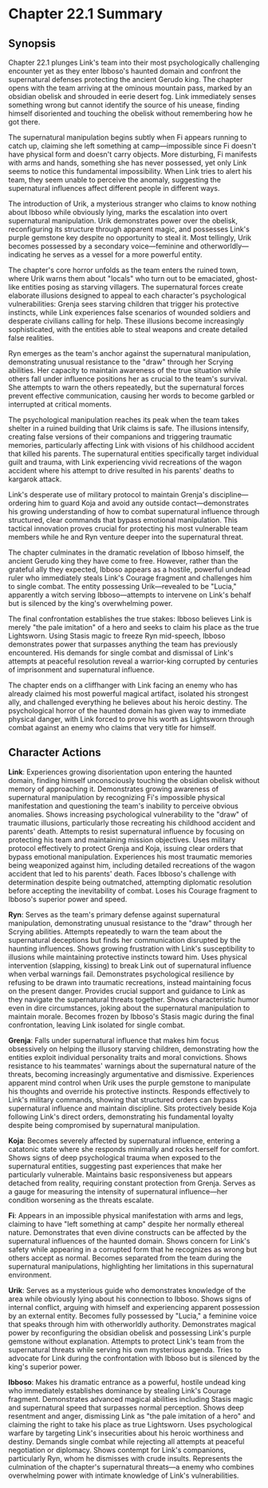 # Chapter 22.1 Summary

## Synopsis

Chapter 22.1 plunges Link's team into their most psychologically challenging encounter yet as they enter Ibboso's haunted domain and confront the supernatural defenses protecting the ancient Gerudo king. The chapter opens with the team arriving at the ominous mountain pass, marked by an obsidian obelisk and shrouded in eerie desert fog. Link immediately senses something wrong but cannot identify the source of his unease, finding himself disoriented and touching the obelisk without remembering how he got there.

The supernatural manipulation begins subtly when Fi appears running to catch up, claiming she left something at camp—impossible since Fi doesn't have physical form and doesn't carry objects. More disturbing, Fi manifests with arms and hands, something she has never possessed, yet only Link seems to notice this fundamental impossibility. When Link tries to alert his team, they seem unable to perceive the anomaly, suggesting the supernatural influences affect different people in different ways.

The introduction of Urik, a mysterious stranger who claims to know nothing about Ibboso while obviously lying, marks the escalation into overt supernatural manipulation. Urik demonstrates power over the obelisk, reconfiguring its structure through apparent magic, and possesses Link's purple gemstone key despite no opportunity to steal it. Most tellingly, Urik becomes possessed by a secondary voice—feminine and otherworldly—indicating he serves as a vessel for a more powerful entity.

The chapter's core horror unfolds as the team enters the ruined town, where Urik warns them about "locals" who turn out to be emaciated, ghost-like entities posing as starving villagers. The supernatural forces create elaborate illusions designed to appeal to each character's psychological vulnerabilities: Grenja sees starving children that trigger his protective instincts, while Link experiences false scenarios of wounded soldiers and desperate civilians calling for help. These illusions become increasingly sophisticated, with the entities able to steal weapons and create detailed false realities.

Ryn emerges as the team's anchor against the supernatural manipulation, demonstrating unusual resistance to the "draw" through her Scrying abilities. Her capacity to maintain awareness of the true situation while others fall under influence positions her as crucial to the team's survival. She attempts to warn the others repeatedly, but the supernatural forces prevent effective communication, causing her words to become garbled or interrupted at critical moments.

The psychological manipulation reaches its peak when the team takes shelter in a ruined building that Urik claims is safe. The illusions intensify, creating false versions of their companions and triggering traumatic memories, particularly affecting Link with visions of his childhood accident that killed his parents. The supernatural entities specifically target individual guilt and trauma, with Link experiencing vivid recreations of the wagon accident where his attempt to drive resulted in his parents' deaths to kargarok attack.

Link's desperate use of military protocol to maintain Grenja's discipline—ordering him to guard Koja and avoid any outside contact—demonstrates his growing understanding of how to combat supernatural influence through structured, clear commands that bypass emotional manipulation. This tactical innovation proves crucial for protecting his most vulnerable team members while he and Ryn venture deeper into the supernatural threat.

The chapter culminates in the dramatic revelation of Ibboso himself, the ancient Gerudo king they have come to free. However, rather than the grateful ally they expected, Ibboso appears as a hostile, powerful undead ruler who immediately steals Link's Courage fragment and challenges him to single combat. The entity possessing Urik—revealed to be "Lucia," apparently a witch serving Ibboso—attempts to intervene on Link's behalf but is silenced by the king's overwhelming power.

The final confrontation establishes the true stakes: Ibboso believes Link is merely "the pale imitation" of a hero and seeks to claim his place as the true Lightsworn. Using Stasis magic to freeze Ryn mid-speech, Ibboso demonstrates power that surpasses anything the team has previously encountered. His demands for single combat and dismissal of Link's attempts at peaceful resolution reveal a warrior-king corrupted by centuries of imprisonment and supernatural influence.

The chapter ends on a cliffhanger with Link facing an enemy who has already claimed his most powerful magical artifact, isolated his strongest ally, and challenged everything he believes about his heroic destiny. The psychological horror of the haunted domain has given way to immediate physical danger, with Link forced to prove his worth as Lightsworn through combat against an enemy who claims that very title for himself.

## Character Actions

**Link**: Experiences growing disorientation upon entering the haunted domain, finding himself unconsciously touching the obsidian obelisk without memory of approaching it. Demonstrates growing awareness of supernatural manipulation by recognizing Fi's impossible physical manifestation and questioning the team's inability to perceive obvious anomalies. Shows increasing psychological vulnerability to the "draw" of traumatic illusions, particularly those recreating his childhood accident and parents' death. Attempts to resist supernatural influence by focusing on protecting his team and maintaining mission objectives. Uses military protocol effectively to protect Grenja and Koja, issuing clear orders that bypass emotional manipulation. Experiences his most traumatic memories being weaponized against him, including detailed recreations of the wagon accident that led to his parents' death. Faces Ibboso's challenge with determination despite being outmatched, attempting diplomatic resolution before accepting the inevitability of combat. Loses his Courage fragment to Ibboso's superior power and speed.

**Ryn**: Serves as the team's primary defense against supernatural manipulation, demonstrating unusual resistance to the "draw" through her Scrying abilities. Attempts repeatedly to warn the team about the supernatural deceptions but finds her communication disrupted by the haunting influences. Shows growing frustration with Link's susceptibility to illusions while maintaining protective instincts toward him. Uses physical intervention (slapping, kissing) to break Link out of supernatural influence when verbal warnings fail. Demonstrates psychological resilience by refusing to be drawn into traumatic recreations, instead maintaining focus on the present danger. Provides crucial support and guidance to Link as they navigate the supernatural threats together. Shows characteristic humor even in dire circumstances, joking about the supernatural manipulation to maintain morale. Becomes frozen by Ibboso's Stasis magic during the final confrontation, leaving Link isolated for single combat.

**Grenja**: Falls under supernatural influence that makes him focus obsessively on helping the illusory starving children, demonstrating how the entities exploit individual personality traits and moral convictions. Shows resistance to his teammates' warnings about the supernatural nature of the threats, becoming increasingly argumentative and dismissive. Experiences apparent mind control when Urik uses the purple gemstone to manipulate his thoughts and override his protective instincts. Responds effectively to Link's military commands, showing that structured orders can bypass supernatural influence and maintain discipline. Sits protectively beside Koja following Link's direct orders, demonstrating his fundamental loyalty despite being compromised by supernatural manipulation.

**Koja**: Becomes severely affected by supernatural influence, entering a catatonic state where she responds minimally and rocks herself for comfort. Shows signs of deep psychological trauma when exposed to the supernatural entities, suggesting past experiences that make her particularly vulnerable. Maintains basic responsiveness but appears detached from reality, requiring constant protection from Grenja. Serves as a gauge for measuring the intensity of supernatural influence—her condition worsening as the threats escalate.

**Fi**: Appears in an impossible physical manifestation with arms and legs, claiming to have "left something at camp" despite her normally ethereal nature. Demonstrates that even divine constructs can be affected by the supernatural influences of the haunted domain. Shows concern for Link's safety while appearing in a corrupted form that he recognizes as wrong but others accept as normal. Becomes separated from the team during the supernatural manipulations, highlighting her limitations in this supernatural environment.

**Urik**: Serves as a mysterious guide who demonstrates knowledge of the area while obviously lying about his connection to Ibboso. Shows signs of internal conflict, arguing with himself and experiencing apparent possession by an external entity. Becomes fully possessed by "Lucia," a feminine voice that speaks through him with otherworldly authority. Demonstrates magical power by reconfiguring the obsidian obelisk and possessing Link's purple gemstone without explanation. Attempts to protect Link's team from the supernatural threats while serving his own mysterious agenda. Tries to advocate for Link during the confrontation with Ibboso but is silenced by the king's superior power.

**Ibboso**: Makes his dramatic entrance as a powerful, hostile undead king who immediately establishes dominance by stealing Link's Courage fragment. Demonstrates advanced magical abilities including Stasis magic and supernatural speed that surpasses normal perception. Shows deep resentment and anger, dismissing Link as "the pale imitation of a hero" and claiming the right to take his place as true Lightsworn. Uses psychological warfare by targeting Link's insecurities about his heroic worthiness and destiny. Demands single combat while rejecting all attempts at peaceful negotiation or diplomacy. Shows contempt for Link's companions, particularly Ryn, whom he dismisses with crude insults. Represents the culmination of the chapter's supernatural threats—a enemy who combines overwhelming power with intimate knowledge of Link's vulnerabilities.

